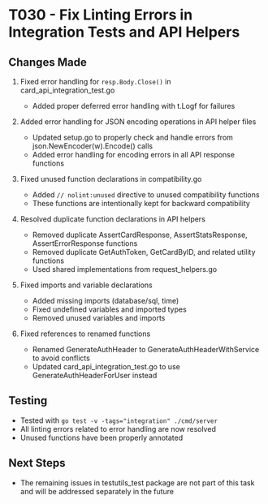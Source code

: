 # T030 - Fix Linting Errors in Integration Tests and API Helpers

## Changes Made

1. Fixed error handling for `resp.Body.Close()` in card_api_integration_test.go
   - Added proper deferred error handling with t.Logf for failures

2. Added error handling for JSON encoding operations in API helper files
   - Updated setup.go to properly check and handle errors from json.NewEncoder(w).Encode() calls
   - Added error handling for encoding errors in all API response functions

3. Fixed unused function declarations in compatibility.go
   - Added `// nolint:unused` directive to unused compatibility functions
   - These functions are intentionally kept for backward compatibility

4. Resolved duplicate function declarations in API helpers
   - Removed duplicate AssertCardResponse, AssertStatsResponse, AssertErrorResponse functions
   - Removed duplicate GetAuthToken, GetCardByID, and related utility functions
   - Used shared implementations from request_helpers.go

5. Fixed imports and variable declarations
   - Added missing imports (database/sql, time)
   - Fixed undefined variables and imported types
   - Removed unused variables and imports

6. Fixed references to renamed functions
   - Renamed GenerateAuthHeader to GenerateAuthHeaderWithService to avoid conflicts
   - Updated card_api_integration_test.go to use GenerateAuthHeaderForUser instead

## Testing
- Tested with `go test -v -tags="integration" ./cmd/server`
- All linting errors related to error handling are now resolved
- Unused functions have been properly annotated

## Next Steps
- The remaining issues in testutils_test package are not part of this task and will be addressed separately in the future
